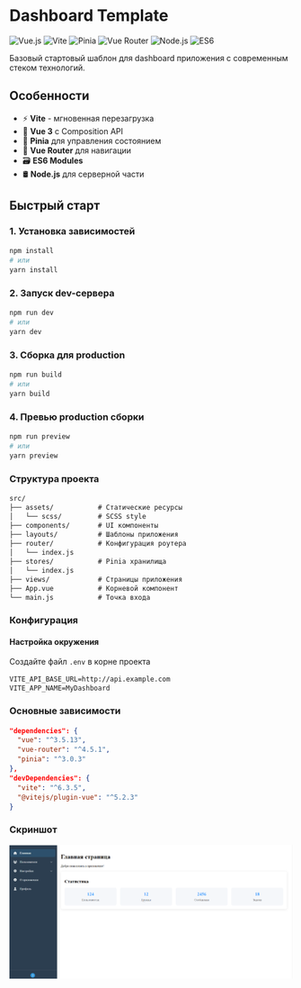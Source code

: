 # Dashboard Template

![Vue.js](https://img.shields.io/badge/vuejs-%2335495e.svg?style=for-the-badge&logo=vuedotjs&logoColor=%234FC08D)
![Vite](https://img.shields.io/badge/vite-%23646CFF.svg?style=for-the-badge&logo=vite&logoColor=white)
![Pinia](https://img.shields.io/badge/pinia-%2320232a.svg?style=for-the-badge&logo=pinia&logoColor=ffd859)
![Vue Router](https://img.shields.io/badge/Vue_Router-%2342b883.svg?style=for-the-badge&logo=vue.js&logoColor=white)
![Node.js](https://img.shields.io/badge/node.js-6DA55F?style=for-the-badge&logo=node.js&logoColor=white)
![ES6](https://img.shields.io/badge/ES6-%23F7DF1E.svg?style=for-the-badge&logo=javascript&logoColor=black)

Базовый стартовый шаблон для dashboard приложения с современным стеком технологий.

## Особенности

- ⚡️ **Vite** - мгновенная перезагрузка
- 🏓 **Vue 3** с Composition API
- 🍖 **Pinia** для управления состоянием
- 🧭 **Vue Router** для навигации
- 🗃️ **ES6 Modules**
- 🛢️ **Node.js** для серверной части

## Быстрый старт

### 1. Установка зависимостей

```bash
npm install
# или
yarn install
```

### 2. Запуск dev-сервера

```bash
npm run dev
# или
yarn dev
```

### 3. Сборка для production

```bash
npm run build
# или
yarn build
```

### 4. Превью production сборки

```bash
npm run preview
# или
yarn preview
```

### Структура проекта

```
src/
├── assets/           # Статические ресурсы
│   └── scss/         # SCSS style
├── components/       # UI компоненты
├── layouts/          # Шаблоны приложения
├── router/           # Конфигурация роутера
│   └── index.js
├── stores/           # Pinia хранилища
│   └── index.js
├── views/            # Страницы приложения
├── App.vue           # Корневой компонент
└── main.js           # Точка входа
```

### Конфигурация

#### Настройка окружения

Создайте файл `.env` в корне проекта

```
VITE_API_BASE_URL=http://api.example.com
VITE_APP_NAME=MyDashboard
```

### Основные зависимости

```json
"dependencies": {
  "vue": "^3.5.13",
  "vue-router": "^4.5.1",
  "pinia": "^3.0.3"
},
"devDependencies": {
  "vite": "^6.3.5",
  "@vitejs/plugin-vue": "^5.2.3"
}
```

### Скриншот

![Alt text](/screenshot/screen.png?raw=true "Dashboard Home")

